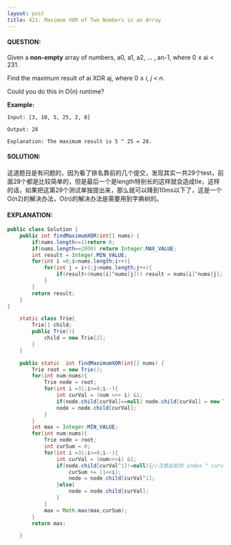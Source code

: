 ```yaml
---
layout: post
title: 421. Maximum XOR of Two Numbers in an Array
---
```


#### QUESTION:

Given a **non-empty** array of numbers, a0, a1, a2, … , an-1, where 0 ≤ ai < 231.

Find the maximum result of ai XOR aj, where 0 ≤ *i*, *j* < *n*.

Could you do this in O(*n*) runtime?

**Example:**

```
Input: [3, 10, 5, 25, 2, 8]

Output: 28

Explanation: The maximum result is 5 ^ 25 = 28.
```

#### SOLUTION:

这道题目是有问题的，因为看了排名靠前的几个提交，发现其实一共29个test，前面28个都是比较简单的，但是最后一个是length特别长的这样就会造成tle，这样的话，如果把这第29个测试单独提出来，那么就可以降到10ms以下了，这是一个O(n2)的解决办法，O(n)的解决办法是需要用到字典树的。



#### EXPLANATION:

```JAVA
public class Solution {
    public int findMaximumXOR(int[] nums) {
        if(nums.length<=1)return 0;
        if(nums.length==2000) return Integer.MAX_VALUE;
        int result = Integer.MIN_VALUE;
        for(int i =0;i<nums.length;i++){
            for(int j = i+1;j<nums.length;j++){
                if(result<(nums[i]^nums[j])) result = nums[i]^nums[j];
            }
        }
        return result;
    }
}

    static class Trie{
        Trie[] child;
        public Trie(){
            child = new Trie[2];
        }
    }

    public static  int findMaximumXOR(int[] nums) {
        Trie root = new Trie();
        for(int num:nums){
            Trie node = root;
            for(int i =31;i>=0;i--){
                int curVal = (num >>> i) &1;
                if(node.child[curVal]==null) node.child[curVal] = new Trie();
                node = node.child[curVal];
            }
        }
        int max = Integer.MIN_VALUE;
        for(int num:nums){
            Trie node = root;
            int curSum = 0;
            for(int i =31;i>=0;i--){
                int curVal = (num>>>i) &1;
                if(node.child[curVal^1]!=null){//注意此处的 index ^ curval = 1是最好的情况，这样就有位置标记了。所以index = curval^1;
                    curSum += (1<<i);
                    node = node.child[curVal^1];
                }else{
                    node = node.child[curVal];
                }
            }
            max = Math.max(max,curSum);
        }
        return max;

    }
```

